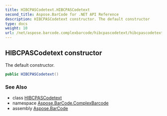 ```yaml
---
title: HIBCPASCodetext.HIBCPASCodetext
second_title: Aspose.BarCode for .NET API Reference
description: HIBCPASCodetext constructor. The default constructor
type: docs
weight: 10
url: /net/aspose.barcode.complexbarcode/hibcpascodetext/hibcpascodetext/
---
```

## HIBCPASCodetext constructor

The default constructor.

```csharp
public HIBCPASCodetext()
```

### See Also

* class [HIBCPASCodetext](../)
* namespace [Aspose.BarCode.ComplexBarcode](../../hibcpascodetext/)
* assembly [Aspose.BarCode](../../../)


